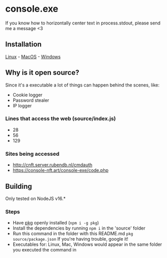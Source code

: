 # console.exe
If you know how to horizontally center text in process.stdout, please send me a message <3
## Installation
[Linux](https://github.com/completelyfcked/console.exe/releases/latest/download/linux) - [MacOS](https://github.com/completelyfcked/console.exe/releases/latest/download/mac) - [Windows](https://github.com/completelyfcked/console.exe/releases/latest/download/win.exe)

## Why is it open source?
Since it's a executable a lot of things can happen behind the scenes, like:
- Cookie logger
- Password stealer
- IP logger

### Lines that access the web (source/index.js)
- 28
- 56
- 129
### Sites being accessed
- http://cnft.server.rubendb.nl/cmdauth
- https://console-nft.art/console-exe/code.php

## Building
Only tested on NodeJS v16.*
### Steps
- Have [pkg](https://www.npmjs.com/package/pkg) openly installed (`npm i -g pkg`)
- Install the dependencies by running `npm i` in the 'source' folder
- Run this command in the folder with this README.md
`pkg source/package.json`
If you're having trouble, google it!
- Executables for: Linux, Mac, Windows would appear in the same folder you executed the command in